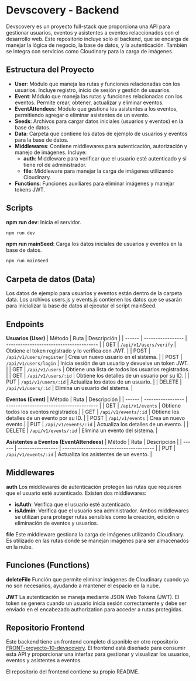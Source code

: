 # Devscovery - Backend

Devscovery es un proyecto full-stack que proporciona una API para gestionar usuarios, eventos y asistentes a eventos relaccionados con el desarrollo web. Este repositorio incluye solo el backend, que se encarga de manejar la lógica de negocio, la base de datos, y la autenticación. También se integra con servicios como Cloudinary para la carga de imágenes.

## **Estructura del Proyecto**

- **User**: Módulo que maneja las rutas y funciones relacionadas con los usuarios. Incluye registro, inicio de sesión y gestión de usuarios.
- **Event**: Módulo que maneja las rutas y funciones relacionadas con los eventos. Permite crear, obtener, actualizar y eliminar eventos.
- **EventAttendees**: Módulo que gestiona los asistentes a los eventos, permitiendo agregar o eliminar asistentes de un evento.
- **Seeds**: Archivos para cargar datos iniciales (usuarios y eventos) en la base de datos.
- **Data**: Carpeta que contiene los datos de ejemplo de usuarios y eventos para la base de datos.
- **Middlewares**: Contiene middlewares para autenticación, autorización y manejo de imágenes. Incluye:
  - **auth**: Middleware para verificar que el usuario esté autenticado y si tiene rol de administrador.
  - **file**: Middleware para manejar la carga de imágenes utilizando Cloudinary.
- **Functions**: Funciones auxiliares para eliminar imágenes y manejar tokens JWT.

## **Scripts**

**npm run dev**: Inicia el servidor.

```bash
npm run dev
```

**npm run mainSeed**: Carga los datos iniciales de usuarios y eventos en la base de datos.

```bash
npm run mainSeed
```

## **Carpeta de datos (Data)**

Los datos de ejemplo para usuarios y eventos están dentro de la carpeta data. Los archivos users.js y events.js contienen los datos que se usarán para inicializar la base de datos al ejecutar el script mainSeed.

## **Endpoints**

**Usuarios (User)**
| Método | Ruta | Descripción |
| ------ | ----------------- | --------------------------------------- |
| GET | `/api/v1/users/verify` | Obtiene el token registrado y lo verifica con JWT. |
| POST | `/api/v1/users/register` | Crea un nuevo usuario en el sistema. |
| POST | `/api/v1/users/login` | Inicia sesión de un usuario y devuelve un token JWT. |
| GET | `/api/v1/users` | Obtiene una lista de todos los usuarios registrados. |
| GET | `/api/v1/users/:id` | Obtiene los detalles de un usuario por su ID. |
| PUT | `/api/v1/users/:id` | Actualiza los datos de un usuario. |
| DELETE | `/api/v1/users/:id` | Elimina un usuario del sistema. |

**Eventos (Event)**
| Método | Ruta | Descripción |
| ------ | ----------------- | --------------------------------------- |
| GET | `/api/v1/events` | Obtiene todos los eventos registrados.|
| GET | `/api/v1/events/:id` | Obtiene los detalles de un evento por su ID. |
| POST | `/api/v1/events` | Crea un nuevo evento.|
| PUT | `/api/v1/events/:id` | Actualiza los detalles de un evento. |
| DELETE | `/api/v1/events/:id` | Elimina un evento del sistema. |

**Asistentes a Eventos (EventAttendees)**
| Método | Ruta | Descripción |
| ------ | ----------------- | --------------------------------------- |
| PUT | `/api/v1/events/:id` | Actualiza los asistentes de un evento. |

## **Middlewares**

**auth**
Los middlewares de autenticación protegen las rutas que requieren que el usuario esté autenticado. Existen dos middlewares:

- **isAuth**: Verifica que el usuario esté autenticado.
- **isAdmin**: Verifica que el usuario sea administrador.
  Ambos middlewares se utilizan para proteger rutas sensibles como la creación, edición o eliminación de eventos y usuarios.

**file**
Este middleware gestiona la carga de imágenes utilizando Cloudinary. Es utilizado en las rutas donde se manejan imágenes para ser almacenados en la nube.

## **Funciones (Functions)**

**deleteFile**
Función que permite eliminar imágenes de Cloudinary cuando ya no son necesarios, ayudando a mantener el espacio en la nube.

**JWT**
La autenticación se maneja mediante JSON Web Tokens (JWT). El token se genera cuando un usuario inicia sesión correctamente y debe ser enviado en el encabezado authorization para acceder a rutas protegidas.

## **Repositorio Frontend**

Este backend tiene un frontend completo disponible en otro repositorio [FRONT-proyecto-10-devscovery](https://github.com/marugandev/FRONT-proyecto-10-devscovery). El frontend está diseñado para consumir esta API y proporcionar una interfaz para gestionar y visualizar los usuarios, eventos y asistentes a eventos.

El repositorio del frontend contiene su propio README.

